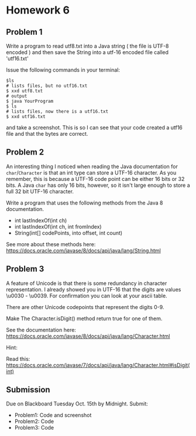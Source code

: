 # Homework 6

## Problem 1

Write a program to read  utf8.txt into a Java string ( the file is UTF-8 encoded ) and then save the String into a utf-16 encoded file called 'utf16.txt'

Issue the following commands in your terminal:
```
$ls
# lists files, but no utf16.txt
$ xxd utf8.txt
# output
$ java YourProgram
$ ls
# lists files, now there is a utf16.txt
$ xxd utf16.txt
```

and take a screenshot. This is so I can see that your code created a utf16 file and that the bytes are correct.

## Problem 2

An interesting thing I noticed when reading the Java documentation for `char`/`Character` is that an int type can store a UTF-16 character. As you remember, this is because a UTF-16 code point can be either 16 bits or 32 bits. A Java `char` has only 16 bits, however, so it isn't large enough to store a full 32 bit UTF-16 character.

Write a program that uses the following methods from the Java 8 documentation.

* int 	lastIndexOf(int ch)
* int 	lastIndexOf(int ch, int fromIndex)
* String(int[] codePoints, into offset, int count)

See more about these methods here:
https://docs.oracle.com/javase/8/docs/api/java/lang/String.html

## Problem 3

A feature of Unicode is that there is some redundancy in character representation. I already showed you in UTF-16 that the digits are values \u0030 - \u0039. For confirmation you can look at your ascii table.

There are other Unicode codepoints that represent the digits 0-9. 

Make The Character.isDigit() method return true for one of them.

See the documentation here:
https://docs.oracle.com/javase/8/docs/api/java/lang/Character.html

Hint:

Read this:
https://docs.oracle.com/javase/7/docs/api/java/lang/Character.html#isDigit(int)

## Submission
Due on Blackboard Tuesday Oct. 15th by Midnight. 
Submit:
* Problem1: Code and screenshot
* Problem2: Code
* Problem3: Code
